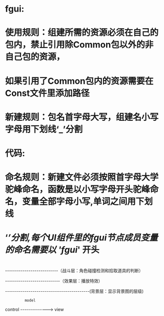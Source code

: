 # fgui:
# 使用规则：组建所需的资源必须在自己的包内，禁止引用除Common包以外的非自己包的资源，
# 如果引用了Common包内的资源需要在Const文件里添加路径
#
# 新建规则：包名首字母大写，组建名小写字母用下划线‘_’分割
# 
#
#
#

# 代码:
# 命名规则：新建文件必须按照首字母大学驼峰命名，函数是以小写字母开头驼峰命名，变量全部字母小写,单词之间用下划线
# ‘_’分割,每个UI组件里的fgui节点成员变量的命名需要以 'fgui_' 开头
# 
# 
#
#
#

---------------------------（战斗层：角色碰撞检测和拾取道具的判断）

----------------------------（效果层：播放特效）

-------------------------------------------(背景层：显示背景图的层级)

             model
 control --------------> view
